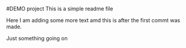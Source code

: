 #DEMO project 
This is a simple readme file 

Here I am adding some more text amd this is after the first commt was made.

Just something going on
